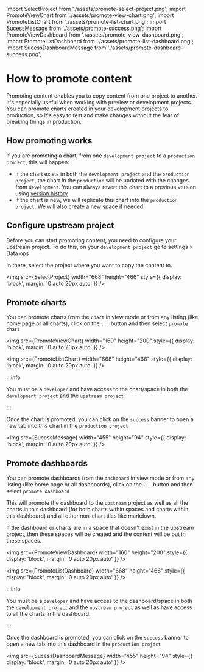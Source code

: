 import SelectProject from './assets/promote-select-project.png';
import PromoteViewChart from './assets/promote-view-chart.png';
import PromoteListChart from './assets/promote-list-chart.png';
import SucessMessage from './assets/promote-success.png';
import PromoteViewDashboard from './assets/promote-view-dashboard.png';
import PromoteListDashboard from './assets/promote-list-dashboard.png';
import SucessDashboardMessage from './assets/promote-dashboard-success.png';

# How to promote content

Promoting content enables you to copy content from one project to another. It's especially useful when working with preview or development projects. You can promote charts created in your development projects to production, so it's easy to test and make changes without the fear of breaking things in production.

## How promoting works

If you are promoting a chart, from one `development project` to a `production project`, this will happen:

- If the chart exists in both the `development project` and the `production project`, the chart in the `production` will be updated with the changes from `development`. You can always revert this chart to a previous version using [version history](./version-history)
- If the chart is new, we will replicate this chart into the `production project`. We will also create a new space if needed.

## Configure upstream project

Before you can start promoting content, you need to configure your upstream project.
To do this, on your `development project` go to settings > Data ops

In there, select the project where you want to copy the content to.

<img
src={SelectProject}
width="668"
height="466"
style={{ display: 'block', margin: '0 auto 20px auto' }}
/>

## Promote charts

You can promote charts from the `chart` in view mode or from any listing (like home page or all charts), click on the `...` button and then select `promote chart`

<img
src={PromoteViewChart}
width="160"
height="200"
style={{ display: 'block', margin: '0 auto 20px auto' }}
/>

<img
src={PromoteListChart}
width="668"
height="466"
style={{ display: 'block', margin: '0 auto 20px auto' }}
/>

:::info

You must be a `developer` and have access to the chart/space in both the `development project` and the `upstream project`

:::

Once the chart is promoted, you can click on the `success` banner to open a new tab into this chart in the `production project`

<img
src={SucessMessage}
width="455"
height="94"
style={{ display: 'block', margin: '0 auto 20px auto' }}
/>

## Promote dashboards

You can promote dashboards from the `dashboard` in view mode or from any listing (like home page or all dashboards), click on the `...` button and then select `promote dashboard`

This will promote the dashboard to the `upstream` project as well as all the charts in this dashboard (for both charts within spaces and charts within this dashboard) and all other non-chart tiles like markdown.

If the dashboard or charts are in a space that doesn't exist in the upstream project, then these spaces will be created and the content will be put in these spaces.

<img
src={PromoteViewDashboard}
width="160"
height="200"
style={{ display: 'block', margin: '0 auto 20px auto' }}
/>

<img
src={PromoteListDashboard}
width="668"
height="466"
style={{ display: 'block', margin: '0 auto 20px auto' }}
/>

:::info

You must be a `developer` and have access to the dashboard/space in both the `development project` and the `upstream project` as well as have access to all the charts in the dashboard.

:::

Once the dashboard is promoted, you can click on the `success` banner to open a new tab into this dashboard in the `production project`

<img
src={SucessDashboardMessage}
width="455"
height="94"
style={{ display: 'block', margin: '0 auto 20px auto' }}
/>
